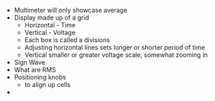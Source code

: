 - Multimeter will only showcase average
- Display made up of a grid
	- Horizontal - Time
	- Vertical - Voltage
	- Each box is called a divisions
	- Adjusting horizontal lines sets longer or shorter period of time
	- Vertical smaller or greater voltage scale, somewhat zooming in
- Sign Wave
- What are RMS
- Positioning knobs
	- to align up cells
- 